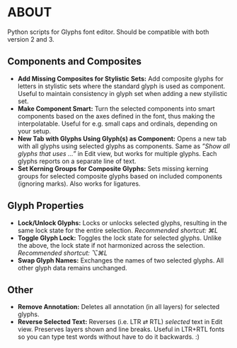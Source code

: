 # ABOUT
Python scripts for Glyphs font editor. Should be compatible with both version 2 and 3.

## Components and Composites
* **Add Missing Composites for Stylistic Sets:** Add composite glyphs for letters in stylistic sets where the standard glyph is used as component. Useful to maintain consistency in glyph set when adding a new styilistic set.
* **Make Component Smart:** Turn the selected components into smart components based on the axes defined in the font, thus making the interpolatable. Useful for e.g. small caps and ordinals, depending on your setup.
* **New Tab with Glyphs Using Glyph(s) as Component:** Opens a new tab with all glyphs using selected glyphs as components. Same as *”Show all glyphs that uses ...”* in Edit view, but works for multiple glyphs. Each glyphs reports on a separate line of text.
* **Set Kerning Groups for Composite Glyphs:** Sets missing kerning groups for selected composite glyphs based on included components (ignoring marks). Also works for ligatures.

## Glyph Properties
* **Lock/Unlock Glyphs:** Locks or unlocks selected glyphs, resulting in the same lock state for the entire selection. *Recommended shortcut: ⌘L*
* **Toggle Glyph Lock:** Toggles the lock state for selected glyphs. Unlike the above, the lock state if not harmonized across the selection. *Recommended shortcut: ⌥⌘L*
* **Swap Glyph Names:** Exchanges the names of two selected glyphs. All other glyph data remains unchanged.

## Other
* **Remove Annotation:** Deletes all annotation (in all layers) for selected glyphs.
* **Reverse Selected Text:** Reverses (i.e. LTR ⇄ RTL) *selected* text in Edit view. Preserves layers shown and line breaks. Useful in LTR+RTL fonts so you can type test words without have to do it backwards. :)